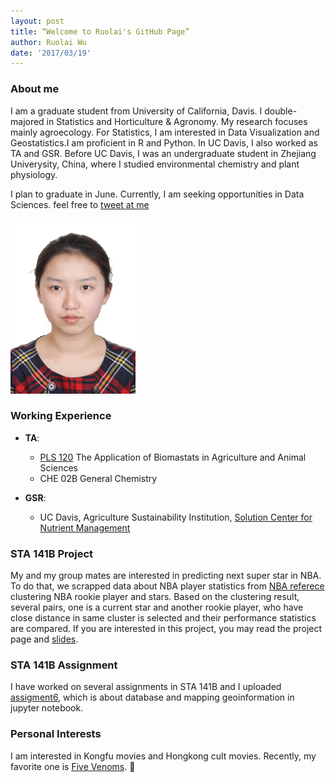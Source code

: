 ```yaml
---
layout: post
title: “Welcome to Ruolai's GitHub Page”
author: Ruolai Wu
date: '2017/03/19'
---
```


### About me
I am a graduate student from University of California, Davis. I double-majored in Statistics and Horticulture & Agronomy. My research focuses mainly agroecology. For Statistics, I am interested in Data Visualization and Geostatistics.I am proficient in R and Python. In UC Davis, I also worked as TA and GSR. Before UC Davis, I was an undergraduate student in Zhejiang Univerysity, China, where I studied environmental chemistry and plant physiology.

I plan to graduate in June. Currently, I am seeking opportunities in Data Sciences. feel free to [tweet at me](https://twitter.com/realdonaldtrump)

![Image](RuolaiWu.jpg)

### Working Experience
* **TA**: 
    * [PLS 120](http://catalog.ucdavis.edu/programs/PLS/PLScourses.html) The Application of Biomastats in Agriculture and Animal Sciences
    * CHE 02B General Chemistry
    
* **GSR**: 
    * UC Davis, Agriculture Sustainability Institution, [Solution Center for Nutrient Management](http://ucanr.edu/sites/Nutrient_Management_Solutions/)

### STA 141B Project
My and my group mates are interested in predicting next super star in NBA. 
To do that, we scrapped data about NBA player statistics from [NBA referece](http://www.basketball-reference.com/) clustering NBA rookie player and stars. Based on the clustering result, several pairs, one is a current star and another rookie player, who have close distance in same cluster is selected and their performance statistics are compared. If you are interested in this project, you may read the project page and [slides](Presentation.pdf).

### STA 141B Assignment
I have worked on several assignments in STA 141B and I uploaded [assigment6](assignment6.ipynb), which is about database and mapping geoinformation in jupyter notebook.  

### Personal Interests
I am interested in Kongfu movies and Hongkong cult movies. Recently, my favorite one is [Five Venoms](https://en.wikipedia.org/wiki/Five_Deadly_Venoms). :star2:
